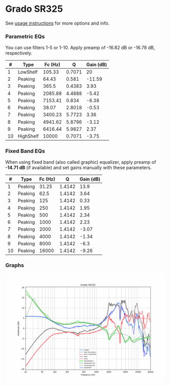 # Grado SR325
See [usage instructions](https://github.com/jaakkopasanen/AutoEq#usage) for more options and info.

### Parametric EQs
You can use filters 1-5 or 1-10. Apply preamp of -16.82 dB or -16.78 dB, respectively.

|   # | Type      |   Fc (Hz) |      Q |   Gain (dB) |
|-----|-----------|-----------|--------|-------------|
|   1 | LowShelf  |    105.33 | 0.7071 |       20    |
|   2 | Peaking   |     64.43 | 0.581  |      -11.59 |
|   3 | Peaking   |    365.5  | 0.4383 |        3.93 |
|   4 | Peaking   |   2085.88 | 4.4888 |       -5.42 |
|   5 | Peaking   |   7153.41 | 0.834  |       -6.38 |
|   6 | Peaking   |     38.07 | 2.8018 |       -0.53 |
|   7 | Peaking   |   3400.23 | 5.7723 |        3.36 |
|   8 | Peaking   |   4941.62 | 5.8796 |       -3.12 |
|   9 | Peaking   |   6416.44 | 5.9827 |        2.37 |
|  10 | HighShelf |  10000    | 0.7071 |       -3.75 |

### Fixed Band EQs
When using fixed band (also called graphic) equalizer, apply preamp of **-14.71 dB** (if available) and set gains manually with these parameters.

|   # | Type    |   Fc (Hz) |      Q |   Gain (dB) |
|-----|---------|-----------|--------|-------------|
|   1 | Peaking |     31.25 | 1.4142 |       13.9  |
|   2 | Peaking |     62.5  | 1.4142 |        3.64 |
|   3 | Peaking |    125    | 1.4142 |        0.33 |
|   4 | Peaking |    250    | 1.4142 |        1.95 |
|   5 | Peaking |    500    | 1.4142 |        2.34 |
|   6 | Peaking |   1000    | 1.4142 |        2.23 |
|   7 | Peaking |   2000    | 1.4142 |       -3.07 |
|   8 | Peaking |   4000    | 1.4142 |       -1.34 |
|   9 | Peaking |   8000    | 1.4142 |       -6.3  |
|  10 | Peaking |  16000    | 1.4142 |       -9.26 |

### Graphs
![](./Grado%20SR325.png)
